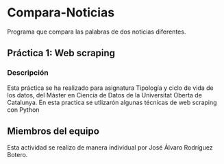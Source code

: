# Compara-Noticias
Programa que compara las palabras de dos noticias diferentes. 

## Práctica 1: Web scraping
### Descripción
Esta práctica se ha realizado para asignatura Tipología y ciclo de vida de los datos, del Máster en Ciencia de Datos de la Universitat Oberta de Catalunya. 
En esta practica se utlizarón algunas técnicas de web scraping con Python

## Miembros del equipo
Esta actividad se realizo de manera individual por José Álvaro Rodríguez Botero.

